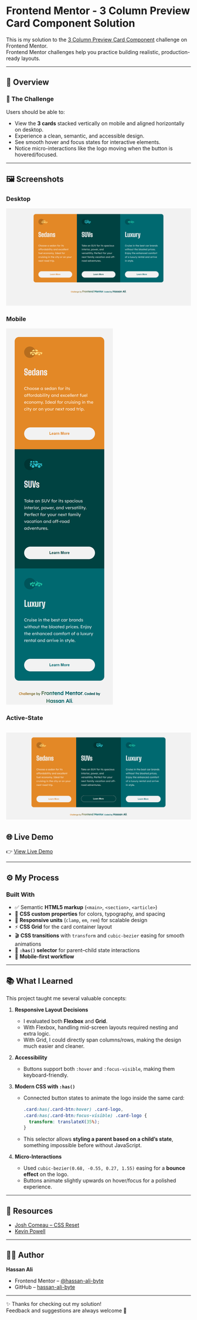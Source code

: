 # Frontend Mentor - 3 Column Preview Card Component Solution

This is my solution to the [3 Column Preview Card Component](https://www.frontendmentor.io/challenges/3column-preview-card-component-pH92eAR2-) challenge on Frontend Mentor.  
Frontend Mentor challenges help you practice building realistic, production-ready layouts.

---

## 📌 Overview

### 🔹 The Challenge

Users should be able to:

- View the **3 cards** stacked vertically on mobile and aligned horizontally on desktop.
- Experience a clean, semantic, and accessible design.
- See smooth hover and focus states for interactive elements.
- Notice micro-interactions like the logo moving when the button is hovered/focused.

---

## 🖼️ Screenshots

### Desktop

![Desktop Screenshot](design/desktop-version.png)

### Mobile

![Mobile Screenshot](design/mobile-version.png)

### Active-State

## ![Mobile Screenshot](design/active-state.png)

## 🌐 Live Demo

👉 [View Live Demo](https://hassan-ali-byte.github.io/3-column-preview-card-component-main/)

---

## ⚙️ My Process

### Built With

- ✅ Semantic **HTML5 markup** (`<main>`, `<section>`, `<article>`)
- 🎨 **CSS custom properties** for colors, typography, and spacing
- 📐 **Responsive units** (`clamp`, `em`, `rem`) for scalable design
- ⚡ **CSS Grid** for the card container layout
- 🎬 **CSS transitions** with `transform` and `cubic-bezier` easing for smooth animations
- 🧩 **`:has()` selector** for parent–child state interactions
- 📱 **Mobile-first workflow**

---

## 📚 What I Learned

This project taught me several valuable concepts:

1. **Responsive Layout Decisions**

   - I evaluated both **Flexbox** and **Grid**.
   - With Flexbox, handling mid-screen layouts required nesting and extra logic.
   - With Grid, I could directly span columns/rows, making the design much easier and cleaner.

2. **Accessibility**

   - Buttons support both `:hover` and `:focus-visible`, making them keyboard-friendly.

3. **Modern CSS with `:has()`**

   - Connected button states to animate the logo inside the same card:

     ```css
     .card:has(.card-btn:hover) .card-logo,
     .card:has(.card-btn:focus-visible) .card-logo {
       transform: translateX(35%);
     }
     ```

   - This selector allows **styling a parent based on a child’s state**, something impossible before without JavaScript.

4. **Micro-Interactions**
   - Used `cubic-bezier(0.68, -0.55, 0.27, 1.55)` easing for a **bounce effect** on the logo.
   - Buttons animate slightly upwards on hover/focus for a polished experience.

---

## 🔗 Resources

- [Josh Comeau – CSS Reset](https://www.joshwcomeau.com)
- [Kevin Powell ](https://www.youtube.com/@KevinPowell)

---

## 👨‍💻 Author

**Hassan Ali**

- Frontend Mentor – [@hassan-ali-byte](https://www.frontendmentor.io/profile/hassan-ali-byte)
- GitHub – [hassan-ali-byte](https://github.com/hassan-ali-byte)

---

✨ Thanks for checking out my solution!  
Feedback and suggestions are always welcome 🙌
